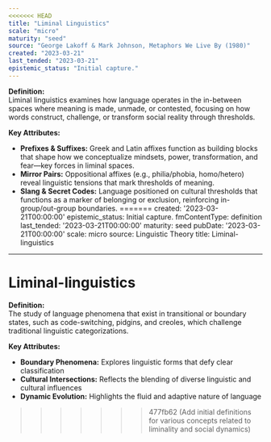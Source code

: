 ```yaml
---
<<<<<<< HEAD
title: "Liminal Linguistics"
scale: "micro"
maturity: "seed"
source: "George Lakoff & Mark Johnson, Metaphors We Live By (1980)"
created: "2023-03-21"
last_tended: "2023-03-21"
epistemic_status: "Initial capture."
---
```

**Definition:**  
Liminal linguistics examines how language operates in the in-between spaces where meaning is made, unmade, or contested, focusing on how words construct, challenge, or transform social reality through thresholds.

**Key Attributes:**  
- **Prefixes & Suffixes:** Greek and Latin affixes function as building blocks that shape how we conceptualize mindsets, power, transformation, and fear—key forces in liminal spaces.  
- **Mirror Pairs:** Oppositional affixes (e.g., philia/phobia, homo/hetero) reveal linguistic tensions that mark thresholds of meaning.  
- **Slang & Secret Codes:** Language positioned on cultural thresholds that functions as a marker of belonging or exclusion, reinforcing in-group/out-group boundaries.
=======
created: '2023-03-21T00:00:00'
epistemic_status: Initial capture.
fmContentType: definition
last_tended: '2023-03-21T00:00:00'
maturity: seed
pubDate: '2023-03-21T00:00:00'
scale: micro
source: Linguistic Theory
title: Liminal-linguistics
---

# Liminal-linguistics

**Definition:**  
The study of language phenomena that exist in transitional or boundary states, such as code-switching, pidgins, and creoles, which challenge traditional linguistic categorizations.

**Key Attributes:**  
- **Boundary Phenomena:** Explores linguistic forms that defy clear classification  
- **Cultural Intersections:** Reflects the blending of diverse linguistic and cultural influences  
- **Dynamic Evolution:** Highlights the fluid and adaptive nature of language
>>>>>>> 477fb62 (Add initial definitions for various concepts related to liminality and social dynamics)
